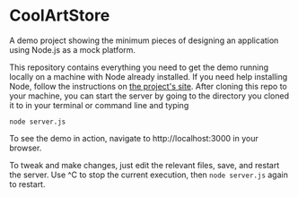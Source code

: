 # CoolArtStore

A demo project showing the minimum pieces of designing an application using Node.js as a mock platform.



This repository contains everything you need to get the demo running locally on a machine with Node already installed. If you need help installing Node, follow the instructions on [the project's site](http://nodejs.org/). After cloning this repo to your machine, you can start the server by going to the directory you cloned it to in your terminal or command line and typing

```node server.js```

To see the demo in action, navigate to http://localhost:3000 in your browser. 

To tweak and make changes, just edit the relevant files, save, and restart the server. Use ^C to stop the current execution, then `node server.js` again to restart.